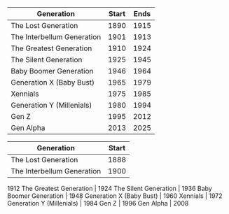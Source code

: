 |Generation|Start|Ends
|---|---|---|
The Lost Generation | 1890 | 1915 
The Interbellum Generation | 1901 | 1913
The Greatest Generation | 1910 | 1924 
The Silent Generation | 1925 | 1945
Baby Boomer Generation | 1946 | 1964
Generation X (Baby Bust) | 1965 | 1979
Xennials | 1975 | 1985 
Generation Y (Millenials) | 1980 | 1994
Gen Z | 1995 | 2012
Gen Alpha | 2013 | 2025 




|Generation|Start|
|---|---|
The Lost Generation | 1888 
The Interbellum Generation | 1900
1912 
The Greatest Generation | 1924 
The Silent Generation | 1936 
Baby Boomer Generation | 1948 
Generation X (Baby Bust) | 1960 
Xennials | 1972 
Generation Y (Millenials) | 1984 
Gen Z | 1996 
Gen Alpha | 2008 
